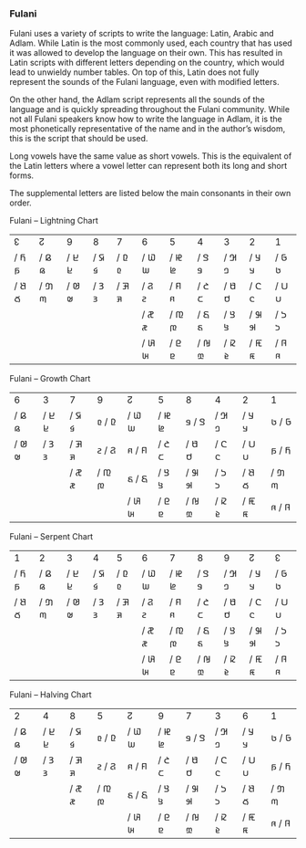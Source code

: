 ### <span id="anchor-66"></span>Fulani

Fulani uses a variety of scripts to write the language: Latin, Arabic
and Adlam. While Latin is the most commonly used, each country that has
used it was allowed to develop the language on their own. This has
resulted in Latin scripts with different letters depending on the
country, which would lead to unwieldy number tables. On top of this,
Latin does not fully represent the sounds of the Fulani language, even
with modified letters. 

On the other hand, the Adlam script represents all the sounds of the
language and is quickly spreading throughout the Fulani community. While
not all Fulani speakers know how to write the language in Adlam, it is
the most phonetically representative of the name and in the author’s
wisdom, this is the script that should be used. 

Long vowels have the same value as short vowels. This is the equivalent
of the Latin letters where a vowel letter can represent both its long
and short forms.

The supplemental letters are listed below the main consonants in their
own order.

Fulani – Lightning Chart

|       |       |       |       |       |       |       |       |       |       |       |
| ----- | ----- | ----- | ----- | ----- | ----- | ----- | ----- | ----- | ----- | ----- |
| ↋     | ↊     | 9     | 8     | 7     | 6     | 5     | 4     | 3     | 2     | 1     |
| 𞤊 / 𞤬 | 𞤉 / 𞤫 | 𞤈 / 𞤪 | 𞤇 / 𞤩 | 𞤆 / 𞤨 | 𞤅 / 𞤧 | 𞤄 / 𞤦 | 𞤃 / 𞤥 | 𞤂 / 𞤤 | 𞤁 / 𞤣 | 𞤀 / 𞤢 |
| 𞤕 / 𞤷 | 𞤔 / 𞤶 | 𞤓 / 𞤵 | 𞤒 / 𞤴 | 𞤑 / 𞤳 | 𞤐 / 𞤲 | 𞤏 / 𞤱 | 𞤎 / 𞤰 | 𞤍 / 𞤯 | 𞤌 / 𞤮 | 𞤋 / 𞤭 |
|       |       |       |       |       | 𞤛 / 𞤽 | 𞤚 / 𞤼 | 𞤙 / 𞤻 | 𞤘 / 𞤺 | 𞤗 / 𞤹 | 𞤖 / 𞤸 |
|       |       |       |       |       | 𞤡 / 𞥃 | 𞤠 / 𞥂 | 𞤟 / 𞥁 | 𞤞 / 𞥀 | 𞤝 / 𞤿 | 𞤜 / 𞤾 |

Fulani – Growth Chart

|       |       |       |       |       |       |       |       |       |       |
| ----- | ----- | ----- | ----- | ----- | ----- | ----- | ----- | ----- | ----- |
| 6     | 3     | 7     | 9     | ↊     | 5     | 8     | 4     | 2     | 1     |
| 𞤉 / 𞤫 | 𞤈 / 𞤪 | 𞤇 / 𞤩 | 𞤆 / 𞤨 | 𞤅 / 𞤧 | 𞤄 / 𞤦 | 𞤃 / 𞤥 | 𞤂 / 𞤤 | 𞤁 / 𞤣 | 𞤀 / 𞤢 |
| 𞤓 / 𞤵 | 𞤒 / 𞤴 | 𞤑 / 𞤳 | 𞤐 / 𞤲 | 𞤏 / 𞤱 | 𞤎 / 𞤰 | 𞤍 / 𞤯 | 𞤌 / 𞤮 | 𞤋 / 𞤭 | 𞤊 / 𞤬 |
|       |       | 𞤛 / 𞤽 | 𞤚 / 𞤼 | 𞤙 / 𞤻 | 𞤘 / 𞤺 | 𞤗 / 𞤹 | 𞤖 / 𞤸 | 𞤕 / 𞤷 | 𞤔 / 𞤶 |
|       |       |       |       | 𞤡 / 𞥃 | 𞤠 / 𞥂 | 𞤟 / 𞥁 | 𞤞 / 𞥀 | 𞤝 / 𞤿 | 𞤜 / 𞤾 |

Fulani – Serpent Chart

|       |       |       |       |       |       |       |       |       |       |       |
| ----- | ----- | ----- | ----- | ----- | ----- | ----- | ----- | ----- | ----- | ----- |
| 1     | 2     | 3     | 4     | 5     | 6     | 7     | 8     | 9     | ↊     | ↋     |
| 𞤊 / 𞤬 | 𞤉 / 𞤫 | 𞤈 / 𞤪 | 𞤇 / 𞤩 | 𞤆 / 𞤨 | 𞤅 / 𞤧 | 𞤄 / 𞤦 | 𞤃 / 𞤥 | 𞤂 / 𞤤 | 𞤁 / 𞤣 | 𞤀 / 𞤢 |
| 𞤕 / 𞤷 | 𞤔 / 𞤶 | 𞤓 / 𞤵 | 𞤒 / 𞤴 | 𞤑 / 𞤳 | 𞤐 / 𞤲 | 𞤏 / 𞤱 | 𞤎 / 𞤰 | 𞤍 / 𞤯 | 𞤌 / 𞤮 | 𞤋 / 𞤭 |
|       |       |       |       |       | 𞤛 / 𞤽 | 𞤚 / 𞤼 | 𞤙 / 𞤻 | 𞤘 / 𞤺 | 𞤗 / 𞤹 | 𞤖 / 𞤸 |
|       |       |       |       |       | 𞤡 / 𞥃 | 𞤠 / 𞥂 | 𞤟 / 𞥁 | 𞤞 / 𞥀 | 𞤝 / 𞤿 | 𞤜 / 𞤾 |

Fulani – Halving Chart

|       |       |       |       |       |       |       |       |       |       |
| ----- | ----- | ----- | ----- | ----- | ----- | ----- | ----- | ----- | ----- |
| 2     | 4     | 8     | 5     | ↊     | 9     | 7     | 3     | 6     | 1     |
| 𞤉 / 𞤫 | 𞤈 / 𞤪 | 𞤇 / 𞤩 | 𞤆 / 𞤨 | 𞤅 / 𞤧 | 𞤄 / 𞤦 | 𞤃 / 𞤥 | 𞤂 / 𞤤 | 𞤁 / 𞤣 | 𞤀 / 𞤢 |
| 𞤓 / 𞤵 | 𞤒 / 𞤴 | 𞤑 / 𞤳 | 𞤐 / 𞤲 | 𞤏 / 𞤱 | 𞤎 / 𞤰 | 𞤍 / 𞤯 | 𞤌 / 𞤮 | 𞤋 / 𞤭 | 𞤊 / 𞤬 |
|       |       | 𞤛 / 𞤽 | 𞤚 / 𞤼 | 𞤙 / 𞤻 | 𞤘 / 𞤺 | 𞤗 / 𞤹 | 𞤖 / 𞤸 | 𞤕 / 𞤷 | 𞤔 / 𞤶 |
|       |       |       |       | 𞤡 / 𞥃 | 𞤠 / 𞥂 | 𞤟 / 𞥁 | 𞤞 / 𞥀 | 𞤝 / 𞤿 | 𞤜 / 𞤾 |
